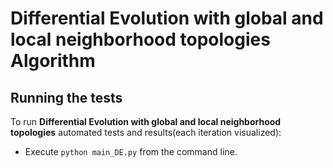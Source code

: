 # Differential Evolution with global and local neighborhood topologies Algorithm


## Running the tests

To run **Differential Evolution with global and local neighborhood topologies** automated tests and results(each iteration visualized):

* Execute ``` python main_DE.py ``` from the command line.




